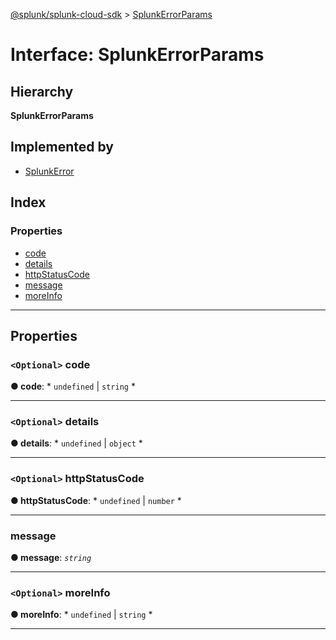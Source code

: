 [@splunk/splunk-cloud-sdk](../README.md) > [SplunkErrorParams](../interfaces/splunkerrorparams.md)

# Interface: SplunkErrorParams

## Hierarchy

**SplunkErrorParams**

## Implemented by

* [SplunkError](../classes/splunkerror.md)

## Index

### Properties

* [code](splunkerrorparams.md#code)
* [details](splunkerrorparams.md#details)
* [httpStatusCode](splunkerrorparams.md#httpstatuscode)
* [message](splunkerrorparams.md#message)
* [moreInfo](splunkerrorparams.md#moreinfo)

---

## Properties

<a id="code"></a>

### `<Optional>` code

**● code**: * `undefined` &#124; `string`
*

___
<a id="details"></a>

### `<Optional>` details

**● details**: * `undefined` &#124; `object`
*

___
<a id="httpstatuscode"></a>

### `<Optional>` httpStatusCode

**● httpStatusCode**: * `undefined` &#124; `number`
*

___
<a id="message"></a>

###  message

**● message**: *`string`*

___
<a id="moreinfo"></a>

### `<Optional>` moreInfo

**● moreInfo**: * `undefined` &#124; `string`
*

___

